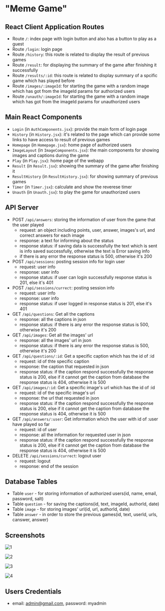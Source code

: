 # "Meme Game"

## React Client Application Routes

- Route `/`: index page with login button and also has a button to play as a guest
- Route `/login`: login page
- Route `/history`: this route is related to display the result of previous games
- Route `/result`: for displaying the summary of the game after finishing it successfully
- Route `/results/:id`: this route is related to display summary of a spcific game which has played before
- Route `/images/:imageId`: for starting the game with a random image which has got from the imageId params for authorized users
- Route `/unauth/:imageId`: for starting the game with a random image which has got from the imageId params for unauthorized users


## Main React Components

- `Login` (in `AuthComponents.jsx`): provide the main form of login page
- `History` (in `History.jsx`): it's related to the page which can provide some links to have access to result of previous games
- `Homepage` (in `Homepage.jsx`): home page of authorized users
- `ImageLayout` (in `ImageComponents.jsx`): the main components for showing images and captions during the game
- `Play` (in `Play.jsx`): home page of the webapp
- `Result` (in `Result.jsx`): showing the summary of the game after finishing it
- `ResultHistory` (in `ResultHistory.jsx`): for showing summary of previous games
- `Timer` (in `Timer.jsx`): calculate and show the reverese timer
- `Unauth` (in `Unauth.jsx`): to play the game for unauthorized users


## API Server

- POST `/api/answers`: storing the information of user from the game that the user played
  - request: an object including points, user, answer, images's url, and correct answers for each image
  - response: a text for informing about the status
  - response status: if saving data is successfully the text which is sent is info saved successfully, otherwise the text is Error saving info
  - if there is any error the response status is 500, otherwise it's 200
- POST `/api/sessions`: posting session info for login user
  - request: user info
  - response: user info
  - response status: if user can login successfully response status is 201, else it's 401
- POST `/api/sessions/currect`: posting session info
  - request: user info
  - response: user info
  - response status: if user logged in response status is 201, else it's 401
- GET `/api/questions`: Get all the captions
  - response: all the captions in json
  - response status: if there is any error the response status is 500, otherwise it's 200
- GET `/api/images`: Get all the images' url
  - response: all the images' url in json
  - response status: if there is any error the response status is 500, otherwise it's 200
- GET `/api/questions/:id`: Get a specific caption which has the id of :id
  - request: id of thte specific caption
  - response: the caption that requested in json
  - response status: if the caption respond successfully the response status is 200, else if it cannot get the caption from database the response status is 404, otherwise it is 500
- GET `/api/images/:id`: Get a specific image's url which has the id of :id
  - request: id of the specific image's url
  - response: the url that requested in json
  - response status: if the caption respond successfully the response status is 200, else if it cannot get the caption from database the response status is 404, otherwise it is 500
- GET `/api/answers/:user`: Get information which the user with id of :user have played so far
  - request: id of user
  - response: all the information for requested user in json
  - response status: if the caption respond successfully the response status is 200, else if it cannot get the caption from database the response status is 404, otherwise it is 500
- DELETE `/api/sessions/currect`: logout user
  - request: logout
  - response: end of the session


## Database Tables

- Table `user` - for storing information of authorized users(id, name, email, password, salt)
- Table `question` - for saving the captions(id, text, imageId, authorId, date)
- Table `image` - for storing images' url(id, url, authorId, date)
- Table `answer` - in order to store the previous games(id, text, userId, urls, canswer, answer)


## Screenshots


![1](https://github.com/MortezaGhoddousi/MEME_GAME/assets/143504966/6559a114-b7e8-451a-8400-ce6b6fbb221f)


![2](https://github.com/MortezaGhoddousi/MEME_GAME/assets/143504966/8fe5be8d-bc92-476e-a941-52208aa59d7f)


![3](https://github.com/MortezaGhoddousi/MEME_GAME/assets/143504966/b37bdf04-6369-43d2-afd1-705c5cb3af3d)


![4](https://github.com/MortezaGhoddousi/MEME_GAME/assets/143504966/c590aa4f-b397-45df-aa59-ddd66a64ad64)

## Users Credentials

- email: admin@gmail.com, password: myadmin
